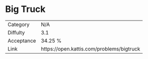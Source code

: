 # Big Truck

<table>
    <tr>
        <td>Category</td>
        <td>N/A</td>
    </tr>
    <tr>
        <td>Diffulty</td>
        <td>3.1</td>
    </tr>
    <tr>
        <td>Acceptance</td>
        <td>34.25 %</td>
    </tr>
    <tr>
        <td>Link</td>
        <td>https://open.kattis.com/problems/bigtruck</td>
    </tr>
</table>